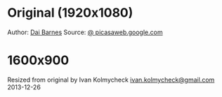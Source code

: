 # Original (1920x1080)
Author: [Dai Barnes](https://plus.google.com/+DaiBarnes)
Source: [@ picasaweb.google.com](https://picasaweb.google.com/lh/photo/CQggfY2lLp6OcRQN6VTOgyc5KvZULbbRstDYZf3kerI)

# 1600x900
Resized from original by Ivan Kolmycheck <ivan.kolmycheck@gmail.com> 2013-12-26
